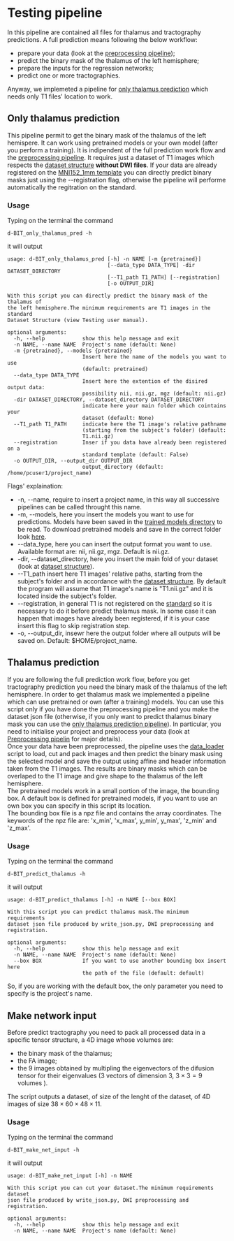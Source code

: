 # Testing pipeline
In this pipeline are contained all files for thalamus and tractography predictions. A full prediction means following the below workflow:
- prepare your data (look at the [preprocessing pipeline](../preprocessing/README.md));
- predict the binary mask of the thalamus of the left hemisphere;
- prepare the inputs for the regression networks;
- predict one or more tractographies.

Anyway, we implemeted a pipeline for [only thalamus prediction](#only-thalamus-prediction) which needs only T1 files' location to work.

## Only thalamus prediction
This pipeline permit to get the binary mask of the thalamus of the left hemispere. It can work using pretrained models or your own model (after you perform a training). It is indipendent of the full prediction work flow and the [preprocessing pipeline](../preprocessing/README.md). It requires just a dataset of T1 images which respects the [dataset structure](../preprocessing/README.md#dataset-structure) **without DWI files**. If your data are already registered on the [MNI152_1mm template](../../utils/templates/MNI152_T1_1mm.nii.gz) you can directly predict binary masks just using the --registration flag, otherwise the pipeline will performe automatically the regitration on the standard.

### Usage

Typing on the terminal the command

```
d-BIT_only_thalamus_pred -h
```

it will output
```
usage: d-BIT_only_thalamus_pred [-h] -n NAME [-m {pretrained}]
                                [--data_type DATA_TYPE] -dir DATASET_DIRECTORY
                                [--T1_path T1_PATH] [--registration]
                                [-o OUTPUT_DIR]

With this script you can directly predict the binary mask of the thalamus of
the left hemisphere.The minimum requirements are T1 images in the standard
Dataset Structure (view Testing user manual).

optional arguments:
  -h, --help            show this help message and exit
  -n NAME, --name NAME  Project's name (default: None)
  -m {pretrained}, --models {pretrained}
                        Insert here the name of the models you want to use
                        (default: pretrained)
  --data_type DATA_TYPE
                        Insert here the extention of the disired output data:
                        possibility nii, nii.gz, mgz (default: nii.gz)
  -dir DATASET_DIRECTORY, --dataset_directory DATASET_DIRECTORY
                        indicate here your main folder which cointains your
                        dataset (default: None)
  --T1_path T1_PATH     indicate here the T1 image's relative pathname
                        (starting from the subject's folder) (default:
                        T1.nii.gz)
  --registration        Inser if you data have already been registered on a
                        standard template (default: False)
  -o OUTPUT_DIR, --output_dir OUTPUT_DIR
                        output_directory (default: /home/pcuser1/project_name)
```
Flags' explaination:
* -n, --name, require to insert a project name, in this way all successive pipelines can be called throught this name.
* -m, --models, here you insert the models you want to use for predictions. Models have been saved in the [trained models directory](../../trained_models) to be read. To download pretrained models and save in the correct folder look [here](../../README.md#get-pretrained-models).
* --data_type, here you can insert the output format you want to use. Available format are: nii, nii.gz, mgz. Default is nii.gz.
* -dir, --dataset_directory, here you insert the main fold of your dataset (look at [dataset structure](#dataset-structure)).
* --T1_path insert here T1 images' relative paths, starting from the subject's folder and in accordance with the [dataset structure](#dataset-structure). By default the program will assume that T1 image's name is "T1.nii.gz" and it is located inside the subject's folder.
* --registration, in general T1 is not registered on the [standard](../../utils/templates/MNI152_T1_1mm.nii.gz) so it is necessary to do it before predict thalamus mask. In some case it can happen that images have already been registered, if it is your case insert this flag to skip registration step.
* -o, --output_dir, insewr here the output folder where all outputs will be saved on. Default: $HOME/project_name.


## Thalamus prediction

If you are following the full prediction work flow, before you get tractography prediction you need the binary mask of the thalamus of the left hemisphere. In order to get thalamus mask we implemented a pipeline which can use pretrained or own (after a training) models. You can use this script only if you have done the preprocessing pipeline and you make the dataset json file (otherwise, if you only want to predict thalamus binary mask you can use the [only thalamus prediction pipeline](#only-thalamus-prediction)). In particular, you need to initialise your project and preprocess your data (look at [Preprocessing pipelin](../preprocessing/README.md) for major details). \
Once your data have been preprocessed, the pipeline uses the [data_loader](../../utils/data_loader.py) script to load, cut and pack images and then predict the binary mask using the selected model and save the output using affine and header information taken from the T1 images. The results are binary masks which can be overlaped to the T1 image and give shape to the thalamus of the left hemisphere. \
The pretrained models work in a small portion of the image, the bounding box. A default box is defined for pretrained models, if you want to use an own box you can specify in this script its location. \
The bounding box file is a npz file and contains the array coordinates. The keywords of the npz file are: 'x_min', 'x_max', y_min', y_max', 'z_min' and 'z_max'.

### Usage
Typing on the terminal the command

```
d-BIT_predict_thalamus -h
```

it will output

```
usage: d-BIT_predict_thalamus [-h] -n NAME [--box BOX]

With this script you can predict thalamus mask.The minimum requirements
dataset json file produced by write_json.py, DWI preprocessing and
registration.

optional arguments:
  -h, --help            show this help message and exit
  -n NAME, --name NAME  Project's name (default: None)
  --box BOX             If you want to use another bounding box insert here
                        the path of the file (default: default)
```

So, if you are working with the default box, the only parameter you need to specify is the project's name.

## Make network input
Before predict tractography you need to pack all processed data in a specific tensor structure, a 4D image whose volumes are:
- the binary mask of the thalamus;
- the FA image;
- the 9 images obtained by multipling the eigenvectors of the difusion tensor for their eigenvalues (3 vectors of dimension 3, $3\times3=9$ volumes ).

The script outputs a dataset, of size of the lenght of the dataset, of 4D images of size $38\times60\times48\times11$.

### Usage
Typing on the terminal the command

```
d-BIT_make_net_input -h
```

it will output
```
usage: d-BIT_make_net_input [-h] -n NAME

With this script you can cut your dataset.The minimum requirements dataset
json file produced by write_json.py, DWI preprocessing and registration.

optional arguments:
  -h, --help            show this help message and exit
  -n NAME, --name NAME  Project's name (default: None)
```
